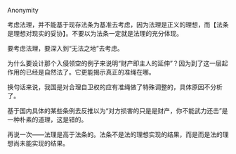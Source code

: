 Anonymity 

考虑法理，并不能基于现存法条为基准去考虑，因为法理是正义的理想，而【法条是理想对现实的妥协】。不要以为法条一定就是法理的充分体现。  
  
要考虑法理，要深入到“无法之地”去考虑。  
  
为什么要设计那个入侵领空的例子来说明“财产即主人的延伸”？因为到了这一层起作用的已经是自然法了。它更能揭示真正的准绳在哪。  
  
换句话来说，我国是对合理自卫权的应有准绳做了特殊调整的，具体原因不分析了。  
  
基于国内具体的某些条例去反推以为“对方损害的只是是财产，你不能武力还击”是一种朴素的道理，这是错的。  
  
再说一次——法理是高于法条的。法条不是法的理想实现的结果，而是而是法的理想尚未能实现的结果。

  
